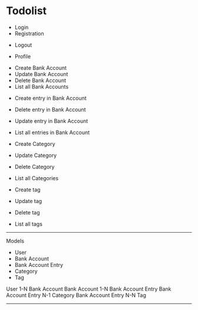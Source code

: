 # Todolist

+ Login
+ Registration
- Logout

- Profile

+ Create Bank Account
+ Update Bank Account
+ Delete Bank Account
+ List all Bank Accounts

- Create entry in Bank Account
- Delete entry in Bank Account
- Update entry in Bank Account
- List all entries in Bank Account 

- Create Category
- Update Category
- Delete Category
- List all Categories

- Create tag
- Update tag
- Delete tag
- List all tags


--------------------
Models 

- User
- Bank Account
- Bank Account Entry
- Category
- Tag

User 1-N Bank Account
Bank Account 1-N Bank Account Entry
Bank Account Entry N-1 Category
Bank Account Entry N-N Tag

----------------------